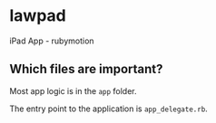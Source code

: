 lawpad
======

iPad App - rubymotion

## Which files are important?

Most app logic is in the `app` folder.

The entry point to the application is `app_delegate.rb`.


